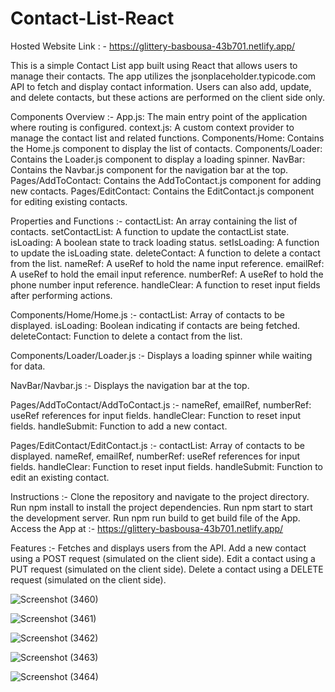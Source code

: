 # Contact-List-React

Hosted Website Link : - https://glittery-basbousa-43b701.netlify.app/


This is a simple Contact List app built using React that allows users to manage their contacts. The app utilizes the jsonplaceholder.typicode.com API to fetch and display contact information. Users can also add, update, and delete contacts, but these actions are performed on the client side only.

Components Overview  :- 
App.js: The main entry point of the application where routing is configured.
context.js: A custom context provider to manage the contact list and related functions.
Components/Home: Contains the Home.js component to display the list of contacts.
Components/Loader: Contains the Loader.js component to display a loading spinner.
NavBar: Contains the Navbar.js component for the navigation bar at the top.
Pages/AddToContact: Contains the AddToContact.js component for adding new contacts.
Pages/EditContact: Contains the EditContact.js component for editing existing contacts.


Properties and Functions  :- 
contactList: An array containing the list of contacts.
setContactList: A function to update the contactList state.
isLoading: A boolean state to track loading status.
setIsLoading: A function to update the isLoading state.
deleteContact: A function to delete a contact from the list.
nameRef: A useRef to hold the name input reference.
emailRef: A useRef to hold the email input reference.
numberRef: A useRef to hold the phone number input reference.
handleClear: A function to reset input fields after performing actions.

Components/Home/Home.js :-
contactList: Array of contacts to be displayed.
isLoading: Boolean indicating if contacts are being fetched.
deleteContact: Function to delete a contact from the list.

Components/Loader/Loader.js  :-
Displays a loading spinner while waiting for data.

NavBar/Navbar.js :-
Displays the navigation bar at the top.

Pages/AddToContact/AddToContact.js :-
nameRef, emailRef, numberRef: useRef references for input fields.
handleClear: Function to reset input fields.
handleSubmit: Function to add a new contact.

Pages/EditContact/EditContact.js :-
contactList: Array of contacts to be displayed.
nameRef, emailRef, numberRef: useRef references for input fields.
handleClear: Function to reset input fields.
handleSubmit: Function to edit an existing contact.

Instructions :- 
Clone the repository and navigate to the project directory.
Run npm install to install the project dependencies.
Run npm start to start the development server.
Run npm run build to get build file of the App.
Access the App at :- https://glittery-basbousa-43b701.netlify.app/

Features :-
Fetches and displays users from the API.
Add a new contact using a POST request (simulated on the client side).
Edit a contact using a PUT request (simulated on the client side).
Delete a contact using a DELETE request (simulated on the client side).


![Screenshot (3460)](https://github.com/ABHINEET4/Contact-List-React-Coding-Ninjas/assets/108821830/b015d219-3c8e-4b72-b851-ddaea131a848)


![Screenshot (3461)](https://github.com/ABHINEET4/Contact-List-React-Coding-Ninjas/assets/108821830/8a60410b-75e8-4fd9-b429-9b19318d5045)


![Screenshot (3462)](https://github.com/ABHINEET4/Contact-List-React-Coding-Ninjas/assets/108821830/df996793-91a4-4bda-a012-870049277bd7)


![Screenshot (3463)](https://github.com/ABHINEET4/Contact-List-React-Coding-Ninjas/assets/108821830/f245adee-a1cd-4483-a926-5ce3fffdcf0f)


![Screenshot (3464)](https://github.com/ABHINEET4/Contact-List-React-Coding-Ninjas/assets/108821830/8e088353-6b68-496a-8687-c535ac2b9a7d)







